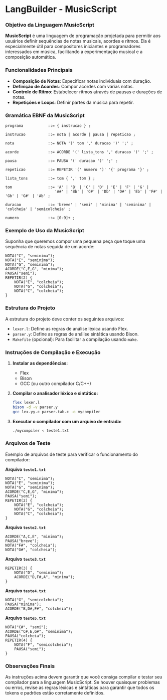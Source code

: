 # LangBuilder - MusicScript

### Objetivo da Linguagem MusicScript

**MusicScript** é uma linguagem de programação projetada para permitir aos usuários definir sequências de notas musicais, acordes e ritmos. Ela é especialmente útil para compositores iniciantes e programadores interessados em música, facilitando a experimentação musical e a composição automática.

### Funcionalidades Principais

- **Composição de Notas**: Especificar notas individuais com duração.
- **Definição de Acordes**: Compor acordes com várias notas.
- **Controle de Ritmo**: Estabelecer ritmos através de pausas e durações de notas.
- **Repetições e Loops**: Definir partes da música para repetir.

### Gramática EBNF da MusicScript

```
programa           ::= { instrucao } ;

instrucao          ::= nota | acorde | pausa | repeticao ;

nota               ::= NOTA '(' tom ',' duracao ')' ';' ;

acorde             ::= ACORDE '(' lista_tons ',' duracao ')' ';' ;

pausa              ::= PAUSA '(' duracao ')' ';' ;

repeticao          ::= REPETIR '(' numero ')' '{' programa '}' ;

lista_tons         ::= tom { ',' tom } ;

tom                ::= 'A' | 'B' | 'C' | 'D' | 'E' | 'F' | 'G' |
                      'A#' | 'Bb' | 'C#' | 'Db' | 'D#' | 'Eb' | 'F#' | 'Gb' | 'G#' | 'Ab' ;

duracao            ::= 'breve' | 'semi' | 'minima' | 'seminima' | 'colcheia' | 'semicolcheia' ;

numero             ::= [0-9]+ ;
```

### Exemplo de Uso da MusicScript

Suponha que queremos compor uma pequena peça que toque uma sequência de notas seguida de um acorde:

```
NOTA("C", "seminima");
NOTA("E", "seminima");
NOTA("G", "seminima");
ACORDE("C,E,G", "minima");
PAUSA("semi");
REPETIR(2) {
    NOTA("E", "colcheia");
    NOTA("G", "colcheia");
    NOTA("C", "colcheia");
}
```

### Estrutura do Projeto

A estrutura do projeto deve conter os seguintes arquivos:

- `lexer.l`: Define as regras de análise léxica usando Flex.
- `parser.y`: Define as regras de análise sintática usando Bison.
- `Makefile` (opcional): Para facilitar a compilação usando `make`.

### Instruções de Compilação e Execução

1. **Instalar as dependências:**
   - Flex
   - Bison
   - GCC (ou outro compilador C/C++)

2. **Compilar o analisador léxico e sintático:**
   ```sh
   flex lexer.l
   bison -d -v parser.y
   gcc lex.yy.c parser.tab.c -o mycompiler
   ```

3. **Executar o compilador com um arquivo de entrada:**
   ```sh
   ./mycompiler < teste1.txt
   ```

### Arquivos de Teste

Exemplo de arquivos de teste para verificar o funcionamento do compilador:

**Arquivo `teste1.txt`**
```
NOTA("C", "seminima");
NOTA("E", "seminima");
NOTA("G", "seminima");
ACORDE("C,E,G", "minima");
PAUSA("semi");
REPETIR(2) {
    NOTA("E", "colcheia");
    NOTA("G", "colcheia");
    NOTA("C", "colcheia");
}
```

**Arquivo `teste2.txt`**
```
ACORDE("A,C,E", "minima");
PAUSA("breve");
NOTA("F#", "colcheia");
NOTA("G#", "colcheia");
```

**Arquivo `teste3.txt`**
```
REPETIR(3) {
    NOTA("D", "seminima");
    ACORDE("D,F#,A", "minima");
}
```

**Arquivo `teste4.txt`**
```
NOTA("G", "semicolcheia");
PAUSA("minima");
ACORDE("B,D#,F#", "colcheia");
```

**Arquivo `teste5.txt`**
```
NOTA("C#", "semi");
ACORDE("C#,E,G#", "seminima");
PAUSA("colcheia");
REPETIR(4) {
    NOTA("F", "semicolcheia");
    PAUSA("semi");
}
```

### Observações Finais

As instruções acima devem garantir que você consiga compilar e testar seu compilador para a linguagem MusicScript. Se houver quaisquer problemas ou erros, revise as regras léxicas e sintáticas para garantir que todos os tokens e padrões estão corretamente definidos.